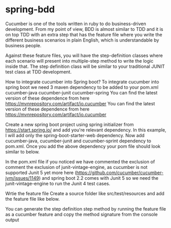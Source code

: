 # spring-bdd
Cucumber is one of the tools written in ruby to do business-driven development. From my point of view, BDD is almost similar to TDD and it is on top TDD with an extra step that has the feature file where you write the different business scenarios in plain English, which is understandable by business people.

Against these feature files, you will have the step-definition classes where each scenario will present into multiple-step method to write the logic inside that. The step definition class will be similar to your traditional JUNIT test class at TDD development.

How to integrate cucumber into Spring boot?
To integrate cucumber into spring boot we need 3 maven dependency to be added to your pom.xml
cucumber-java
cucumber-junit
cucumber-spring
You can find the latest version of these dependence from here https://mvnrepository.com/artifact/io.cucumber
You can find the latest version of these dependence from here https://mvnrepository.com/artifact/io.cucumber

Create a new spring boot project using spring initializer from https://start.spring.io/ and add you're relevant dependency. In this example, I will add only the spring-boot-starter-web dependency.
Now add cucumber-java, cucumber-junit and cucumber-sprint dependency to pom.xml. Once you add the above dependency your pom file should look similar to below.

In the pom.xml file if you noticed we have commented the exclusion of comment the exclusion of junit-vintage-engine, as cucumber is not supported Junit 5 yet more here (https://github.com/cucumber/cucumber-jvm/issues/1149) and spring boot 2.2 comes with Junit 5
so we need the  junit-vintage-engine to run the Junit 4 test cases.

Wrtie the feature file
Create a source folder like src/test/resources and add the feature file like below.

You can generate the step definition step method by running the feature file as a cucumber feature and copy the method signature from the console output
